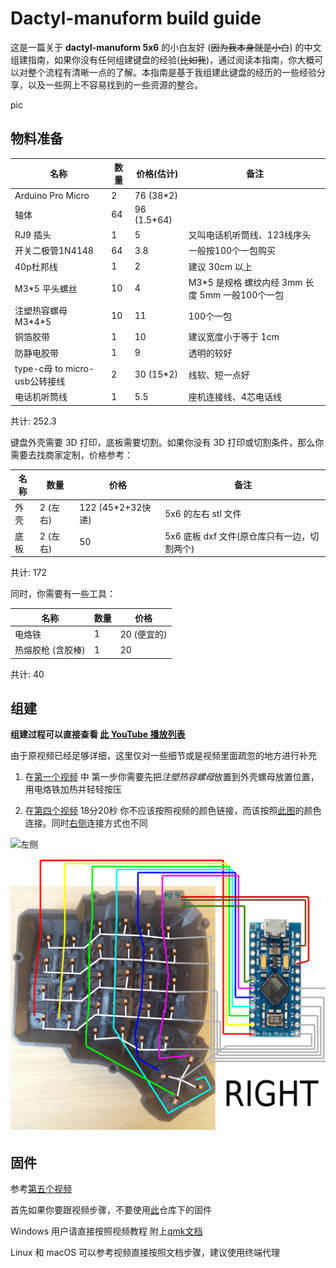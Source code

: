 # Dactyl-manuform build guide

这是一篇关于 **dactyl-manuform 5x6** 的小白友好 (~~因为我本身就是小白~~) 的中文组建指南，如果你没有任何组建键盘的经验(~~比如我~~)，通过阅读本指南，你大概可以对整个流程有清晰一点的了解。本指南是基于我组建此键盘的经历的一些经验分享，以及一些网上不容易找到的一些资源的整合。

pic

## 物料准备

|名称|数量|价格(估计)|备注|
|---|---|---|---|
|Arduino Pro Micro|2|76 (38*2)||
|轴体|64|96 (1.5*64)||
|RJ9 插头|1|5|又叫电话机听筒线、123线序头|
|开关二极管1N4148|64|3.8|一般按100个一包购买|
|40p杜邦线|1|2|建议 30cm 以上|
|M3\*5 平头螺丝|10|4|M3\*5 是规格 螺纹内经 3mm 长度 5mm 一般100个一包|
|注塑热容螺母 M3\*4\*5|10|11|100个一包|
|铜箔胶带|1|10|建议宽度小于等于 1cm|
|防静电胶带|1|9|透明的较好|
|type-c母 to micro-usb公转接线|2|30 (15*2)|线软、短一点好|
|电话机听筒线|1|5.5|座机连接线、4芯电话线|

共计: 252.3

键盘外壳需要 3D 打印，底板需要切割。如果你没有 3D 打印或切割条件，那么你需要去找商家定制，价格参考：

|名称|数量|价格|备注|
|---|---|---|---|
|外壳|2 (左 右)|122 (45*2+32快递)|5x6 的左右 stl 文件|
|底板|2 (左 右)|50|5x6 底板 dxf 文件(原仓库只有一边，切割两个)|

共计: 172

同时，你需要有一些工具：

|名称|数量|价格|
|---|---|---|
|电烙铁|1|20 (便宜的)|
|热熔胶枪 (含胶棒)|1|20|

共计: 40


## 组建

**组建过程可以直接查看 [此 YouTube 播放列表](https://youtube.com/playlist?list=PLJcTwFs4jAY0VnJDXhexZw7X3OIjXQkiY)**

由于原视频已经足够详细，这里仅对一些细节或是视频里面疏忽的地方进行补充

1. 在[第一个视频](https://www.youtube.com/watch?v=dWC_8BOArzc&list=PLJcTwFs4jAY0VnJDXhexZw7X3OIjXQkiY&index=1) 中 第一步你需要先把*注塑热容螺母*放置到外壳螺母放置位置，用电烙铁加热并轻轻按压

2. 在[第四个视频](https://www.youtube.com/watch?v=Oloh3Yabu6I&list=PLJcTwFs4jAY0VnJDXhexZw7X3OIjXQkiY&index=4) 18分20秒 你不应该按照视频的颜色链接，而该按照[此图](https://github.com/tshort/dactyl-keyboard/blob/master/resources/dactyl_manuform_left_wire_diagram.png)的颜色连接。同时[右侧](https://github.com/tshort/dactyl-keyboard/blob/master/resources/dactyl_manuform_right_wire_diagram.png)连接方式也不同
   
![左侧](./pics/dactyl_manuform_left_wire_diagram.png)

![右侧](./pics/dactyl_manuform_right_wire_diagram.png)


## 固件

参考[第五个视频](https://www.youtube.com/watch?v=fR-w97o7dgg&list=PLJcTwFs4jAY0VnJDXhexZw7X3OIjXQkiY&index=5)

首先如果你要跟视频步骤，不要使用[此](https://github.com/tshort/qmk_firmware/tree/master/keyboards/dactyl-manuform)仓库下的固件

Windows 用户请直接按照视频教程 附上[qmk文档](https://docs.qmk.fm/)

Linux 和 macOS 可以参考视频直接按照文档步骤，建议使用终端代理

